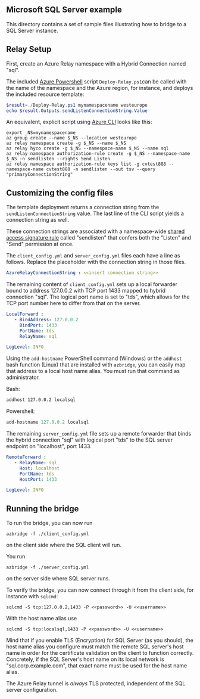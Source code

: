 ## Microsoft SQL Server example

This directory contains a set of sample files illustrating how to bridge to a
SQL Server instance.


## Relay Setup

First, create an Azure Relay namespace with a Hybrid Connection named "sql". 

The included [Azure
Powershell](https://learn.microsoft.com/en-us/powershell/azure/) script
`Deploy-Relay.ps1`can be called with the name of the namespace and the Azure
region, for instance, and deploys the included resource template:

```Powershell
$result=./Deploy-Relay.ps1 mynamespacename westeurope
echo $result.Outputs.sendListenConnectionString.Value
```

An equivalent, explicit script using [Azure
CLI](https://learn.microsoft.com/en-us/cli/azure/) looks like this:

```azurecli
export _NS=mynamespacename
az group create --name $_NS --location westeurope
az relay namespace create -g $_NS --name $_NS
az relay hyco create -g $_NS --namespace-name $_NS --name sql
az relay namespace authorization-rule create -g $_NS --namespace-name $_NS -n sendlisten --rights Send Listen
az relay namespace authorization-rule keys list -g cvtest888 --namespace-name cvtest888 -n sendlisten --out tsv --query "primaryConnectionString"
```

## Customizing the config files

The template deployment returns a connection string from the
`sendListenConnectionString` value. The last line of the CLI script yields a
connection string as well.

These connection strings are associated with a namespace-wide [shared access
signature
rule](https://learn.microsoft.com/en-us/azure/azure-relay/relay-authentication-and-authorization#shared-access-signature)
called "sendlisten" that confers both the "Listen" and "Send" permission at
once.

The `client_config.yml` and `server_config.yml` files each have a line as
follows. Replace the placeholder with the connection string in those files.

```yml
AzureRelayConnectionString : <<insert connection string>>
```

The remaining content of `client_config.yml` sets up a local forwarder bound to
address 127.0.0.2 with TCP port 1433 mapped to hybrid connection "sql". The
logical port name is set to "tds", which allows for the TCP port number here to
differ from that on the server. 

```yml
LocalForward :
   - BindAddress: 127.0.0.2
     BindPort: 1433
     PortName: tds
     RelayName: sql

LogLevel: INFO
```

Using the `add-hostname` PowerShell command (Windows) or the `addhost` bash
function (Linux) that are installed with `azbridge`, you can easily map that
address to a local host name alias. You must run that command as administrator.

Bash:

```bash
addhost 127.0.0.2 localsql
```

Powershell:

```powershell
add-hostname 127.0.0.2 localsql
```

The remaining `server_config.yml` file sets up a remote forwarder that binds the hybrid connection "sql" with logical port "tds" to the SQL server endpoint on "localhost", port 1433.

```yml
RemoteForward :
   - RelayName: sql
     Host: localhost
     PortName: tds
     HostPort: 1433

LogLevel: INFO
```

## Running the bridge

To run the bridge, you can now run 

```azurecli
azbridge -f ./client_config.yml
```

on the client side where the SQL client will run.

You run 

```azurecli
azbridge -f ./server_config.yml
```

on the server side where SQL server runs.

To verify the bridge, you can now connect through it from the client side, for
instance with `sqlcmd`:

```azurecli
sqlcmd -S tcp:127.0.0.2,1433 -P <<password>> -U <<username>>
```

With the host name alias use

```azurecli
sqlcmd -S tcp:localsql,1433 -P <<password>> -U <<username>>
```

Mind that if you enable TLS (Encryption) for SQL Server (as you should), the
host name alias you configure must match the remote SQL server's host name in
order for the certificate validation on the client to function correctly. Concretely, if the SQL Server's host name on its local network is "sql.corp.example.com", that exact name must be used for the host name alias.


The Azure Relay tunnel is *always* TLS protected, independent of the SQL server
configuration.